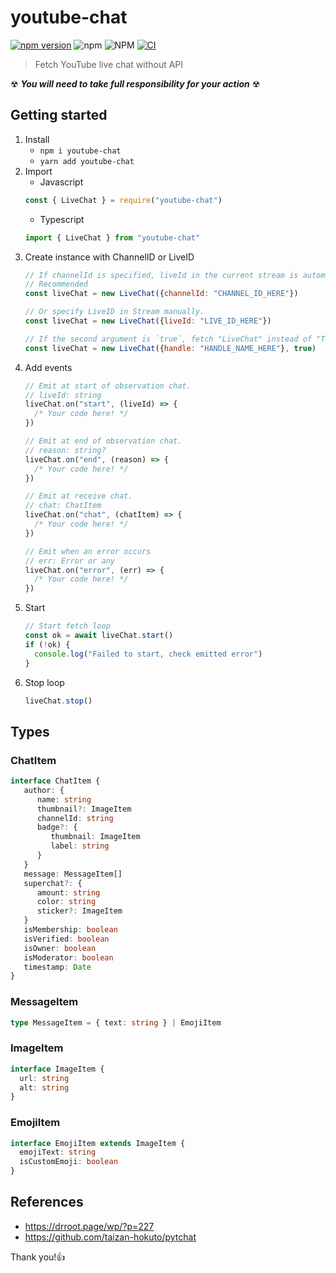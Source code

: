 # youtube-chat
[![npm version](https://badge.fury.io/js/youtube-chat.svg)](https://badge.fury.io/js/youtube-chat)
![npm](https://img.shields.io/npm/dt/youtube-chat)
![NPM](https://img.shields.io/npm/l/youtube-chat)
[![CI](https://github.com/LinaTsukusu/youtube-chat/actions/workflows/ci.yml/badge.svg?branch=master)](https://github.com/LinaTsukusu/youtube-chat/actions/workflows/ci.yml)

> Fetch YouTube live chat without API

☢ ***You will need to take full responsibility for your action*** ☢

## Getting started
1. Install
    - `npm i youtube-chat`
    - `yarn add youtube-chat`
2. Import
    - Javascript
    ```javascript
    const { LiveChat } = require("youtube-chat")
    ```
    - Typescript
    ```typescript
    import { LiveChat } from "youtube-chat"
    ```
3. Create instance with ChannelID or LiveID
    ```javascript
    // If channelId is specified, liveId in the current stream is automatically acquired.
    // Recommended
    const liveChat = new LiveChat({channelId: "CHANNEL_ID_HERE"})
    
    // Or specify LiveID in Stream manually.
    const liveChat = new LiveChat({liveId: "LIVE_ID_HERE"})
    
    // If the second argument is `true`, fetch "LiveChat" instead of "TopChat".
    const liveChat = new LiveChat({handle: "HANDLE_NAME_HERE"}, true)
    
    ```
4. Add events
    ```typescript
    // Emit at start of observation chat.
    // liveId: string
    liveChat.on("start", (liveId) => {
      /* Your code here! */
    })
   
    // Emit at end of observation chat.
    // reason: string?
    liveChat.on("end", (reason) => {
      /* Your code here! */
    })
    
    // Emit at receive chat.
    // chat: ChatItem
    liveChat.on("chat", (chatItem) => {
      /* Your code here! */
    })
    
    // Emit when an error occurs
    // err: Error or any
    liveChat.on("error", (err) => {
      /* Your code here! */
    })
    ```
5. Start
    ```typescript
    // Start fetch loop
    const ok = await liveChat.start()
    if (!ok) {
      console.log("Failed to start, check emitted error")
    }
    ```
6. Stop loop
   ```typescript
   liveChat.stop()
   ```

## Types
### ChatItem
```typescript
interface ChatItem {
   author: {
      name: string
      thumbnail?: ImageItem
      channelId: string
      badge?: {
         thumbnail: ImageItem
         label: string
      }
   }
   message: MessageItem[]
   superchat?: {
      amount: string
      color: string
      sticker?: ImageItem
   }
   isMembership: boolean
   isVerified: boolean
   isOwner: boolean
   isModerator: boolean
   timestamp: Date
}
```

### MessageItem

```typescript
type MessageItem = { text: string } | EmojiItem
```

### ImageItem
```typescript
interface ImageItem {
  url: string
  alt: string
}
```

### EmojiItem
```typescript
interface EmojiItem extends ImageItem {
  emojiText: string
  isCustomEmoji: boolean
}
```

## References
- https://drroot.page/wp/?p=227
- https://github.com/taizan-hokuto/pytchat

Thank you!👍
